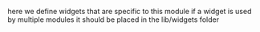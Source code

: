 here we define widgets that are specific to this module
if a widget is used by multiple modules it should be placed in the lib/widgets folder